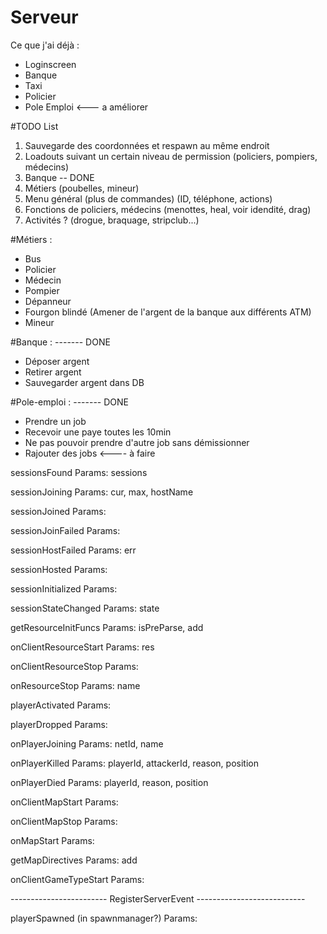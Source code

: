 # Serveur

Ce que j'ai déjà :

- Loginscreen
- Banque
- Taxi
- Policier
- Pole Emploi <--- a améliorer


#TODO List

1. Sauvegarde des coordonnées et respawn au même endroit
2. Loadouts suivant un certain niveau de permission (policiers, pompiers, médecins)
3. Banque -- DONE
4. Métiers (poubelles, mineur)
5. Menu général (plus de commandes) (ID, téléphone, actions)
6. Fonctions de policiers, médecins (menottes, heal, voir idendité, drag)
7. Activités ? (drogue, braquage, stripclub...)



#Métiers :

- Bus
- Policier
- Médecin
- Pompier
- Dépanneur
- Fourgon blindé (Amener de l'argent de la banque aux différents ATM)
- Mineur



#Banque : ------- DONE

- Déposer argent
- Retirer argent
- Sauvegarder argent dans DB


#Pole-emploi : ------- DONE

- Prendre un job
- Recevoir une paye toutes les 10min
- Ne pas pouvoir prendre d'autre job sans démissionner
- Rajouter des jobs <---- à faire



sessionsFound
Params: sessions

sessionJoining
Params: cur, max, hostName

sessionJoined
Params:

sessionJoinFailed
Params:

sessionHostFailed
Params: err

sessionHosted
Params:

sessionInitialized
Params:

sessionStateChanged
Params: state

getResourceInitFuncs
Params: isPreParse, add

onClientResourceStart
Params: res

onClientResourceStop
Params:

onResourceStop
Params: name

playerActivated
Params:

playerDropped
Params:

onPlayerJoining
Params: netId, name

onPlayerKilled
Params: playerId, attackerId, reason, position

onPlayerDied
Params: playerId, reason, position

onClientMapStart
Params:

onClientMapStop
Params:

onMapStart
Params:

getMapDirectives
Params: add

onClientGameTypeStart
Params:

------------------------ RegisterServerEvent ---------------------------

playerSpawned (in spawnmanager?)
Params:
